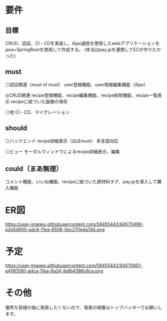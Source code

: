 # 要件
## 目標
CRUD、認証、CI・CDを実装し、Ajax通信を使用したwebアプリケーションをjava+SpringBootを使用して作成する。
(本当はpay.jpを連携してECが作りたかった)

## must
◎認証関連（must of must）
user登録機能、user情報編集機能（Ajax）

◎CRUD関連
recipe登録機能、recipe編集機能、recipe削除機能、recipe一覧表示
recipeに紐づいた画像の保存

◎他
CI・CD、マイグレーション

## should
◎バックエンド
recipe詳細表示（ほぼmust）
多言語対応

◎ビュー
モーダルウィンドウによるrecipe詳細表示、編集

## could（まあ無理）
コメント機能、いいね機能、recipeに紐づいた原材料タグ、pay.jpを導入して購入機能

# ER図

https://user-images.githubusercontent.com/58455442/84570498-e2e5d900-adc8-11ea-8508-0ec270e4a7d4.png

# 予定

https://user-images.githubusercontent.com/58455442/84570851-e4180580-adca-11ea-8a24-8afb4386c8ca.png

# その他

優秀な皆様の後に発表したくないので、発表の順番はトップバッターでお願いします。
